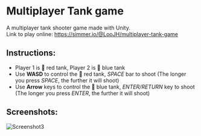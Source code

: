 # Multiplayer Tank game
A multiplayer tank shooter game made with Unity. \
Link to play online: https://simmer.io/@LooJH/multiplayer-tank-game 

## Instructions: 
- Player 1 is 🔴 red tank, Player 2 is 🔵 blue tank
- Use **WASD** to control the 🔴 red tank, *SPACE* bar to shoot (The longer you press *SPACE*, the further it will shoot) 
- Use **Arrow** keys to control the 🔵 blue tank, *ENTER/RETURN* key to shoot (The longer you press *ENTER*, the further it will shoot)

## Screenshots:
![Screenshot3](https://user-images.githubusercontent.com/82577844/191025683-611f23b9-1db7-4276-b85b-0e50a16d424d.png)

